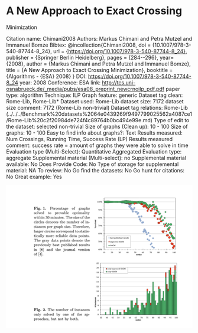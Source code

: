 # A New Approach to Exact Crossing
Minimization

Citation name: Chimani2008
Authors: Markus Chimani and Petra Mutzel and Immanuel Bomze
Bibtex: @incollection{Chimani2008,
doi = {10.1007/978-3-540-87744-8_24},
url = {https://doi.org/10.1007/978-3-540-87744-8_24},
publisher = {Springer Berlin Heidelberg},
pages = {284--296},
year= {2008},
author = {Markus Chimani and Petra Mutzel and Immanuel Bomze},
title = {A New Approach to Exact Crossing Minimization},
booktitle = {Algorithms - {ESA} 2008}
}
DOI: https://doi.org/10.1007/978-3-540-87744-8_24
year: 2008
Conference: ESA
link: http://tcs.uni-osnabrueck.de/_media/pubs/esa08_preprint_newcrnoilp_pdf.pdf
paper type: algorithm
Technique: ILP
Graph feature: generic
Dataset tag clean: Rome-Lib, Rome-Lib*
Dataset used: Rome-Lib
dataset size: 7172
dataset size comment: 7172 (Rome-Lib non-trivial)
Dataset tag relations: Rome-Lib (../../../Benchmark%20datasets%2064e0439269f9497799025562a4087ce1/Rome-Lib%20c2f20984de724f4c89764b0bc494e99e.md)
Type of edit to the dataset: selected non-trivial
Size of graphs (Clean up): 10 - 100
Size of graphs: 10 - 100
Easy to find info about graphs?: Text
Results measured: Num Crossings, Running Time, Success Rate (LP)
Results measured comment: success rate = amount of graphs they were able to solve in time
Evaluation type (Multi-Select): Quantitative Aggregated
Evaluation type: aggregate
Supplemental material (Multi-select): no
Supplemental material available: No
Does Provide Code: No
Type of storage for supplemental material: NA
To review: No
Go find the datasets: No
Go hunt for citations: No
Great example: Yes

![Untitled](A%20New%20Approach%20to%20Exact%20Crossing%20Minimization%202545ef78b5004999bf3804868ae42b57/Untitled.png)